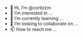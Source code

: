 - 👋 Hi, I’m @cortizzm
- 👀 I’m interested in ...
- 🌱 I’m currently learning ...
- 💞️ I’m looking to collaborate on ...
- 📫 How to reach me ...

<!---
cortizzm/cortizzm is a ✨ special ✨ repository because its `README.md` (this file) appears on your GitHub profile.
You can click the Preview link to take a look at your changes.
--->
